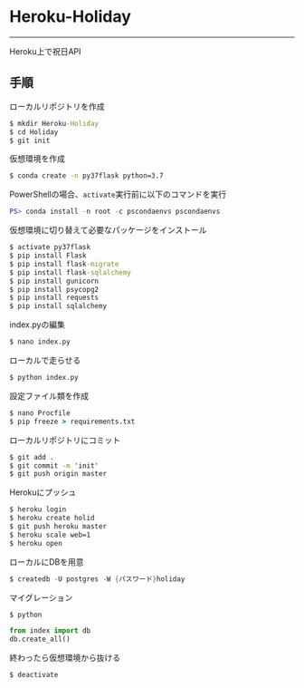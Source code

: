 # Heroku-Holiday
---

Heroku上で祝日API

## 手順

ローカルリポジトリを作成

```cmd
$ mkdir Heroku-Holiday
$ cd Holiday
$ git init
```

仮想環境を作成

```cmd
$ conda create -n py37flask python=3.7
```

PowerShellの場合、`activate`実行前に以下のコマンドを実行

```powershell
PS> conda install -n root -c pscondaenvs pscondaenvs
```

仮想環境に切り替えて必要なパッケージをインストール

```cmd
$ activate py37flask
$ pip install Flask
$ pip install flask-migrate
$ pip install flask-sqlalchemy
$ pip install gunicorn
$ pip install psycopg2
$ pip install requests
$ pip install sqlalchemy
```

index.pyの編集

```cmd
$ nano index.py
```

ローカルで走らせる

```cmd
$ python index.py
```

設定ファイル類を作成

```cmd
$ nano Procfile
$ pip freeze > requirements.txt
```

ローカルリポジトリにコミット

```cmd
$ git add .
$ git commit -m 'init'
$ git push origin master
```

Herokuにプッシュ

```cmd
$ heroku login
$ heroku create holid
$ git push heroku master
$ heroku scale web=1
$ heroku open
```

ローカルにDBを用意

```powershell
$ createdb -U postgres -W {パスワード}holiday
```

マイグレーション

```powershell
$ python
```

```python
from index import db
db.create_all()
```

終わったら仮想環境から抜ける

```cmd
$ deactivate
```
